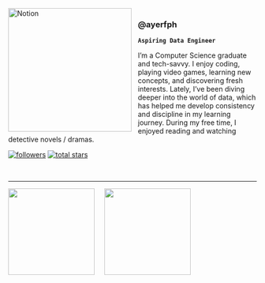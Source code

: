 <img align="left" alt="Notion" width="250px" style="padding-right:10px;" src="https://github.com/user-attachments/assets/b874e484-949f-49d3-bafd-3c6f7bf6cbd9"/>

<h3>@ayerfph</h3>

**`Aspiring Data Engineer`**

I’m a Computer Science graduate and tech-savvy. I enjoy coding, playing video games, learning new concepts, and discovering fresh interests. Lately, I’ve been diving deeper into the world of data, which has helped me develop consistency and discipline in my learning journey. During my free time, I enjoyed reading and watching detective novels / dramas. 

   <p align="left">
      <a href="https://github.com/ayerfph?tab=followers">
         <img alt="followers" title="Follow me on Github" src="https://custom-icon-badges.demolab.com/github/followers/ayerfph?color=236ad3&labelColor=1155ba&style=for-the-badge&logo=person-add&label=Follow&logoColor=white"/></a>
      <a href="https://github.com/ayerfph?tab=repositories&sort=stargazers">
         <img alt="total stars" title="Total stars on GitHub" src="https://custom-icon-badges.demolab.com/github/stars/ayerfph?color=55960c&style=for-the-badge&labelColor=488207&logo=star"/></a>
   </p>

   </br>

---

<picture>
     <source
       srcset="https://github-readme-stats.vercel.app/api?username=ayerfph&show_icons=true&theme=dark&layout=compact&langs_count=8&card_width=320"
       media="(prefers-color-scheme: dark)"
     />
     <source
       srcset="https://github-readme-stats.vercel.app/api?username=ayerfph&show_icons=true&layout=compact&langs_count=8&card_width=320"
       media="(prefers-color-scheme: light), (prefers-color-scheme: no-preference)"
     />
     <img height=175 align="center" src="https://github-readme-stats.vercel.app/api?username=ayerfph&show_icons=true" />
</picture>

<span> 
   &nbsp;&nbsp;&nbsp;
</span>

   <picture>
     <source
       srcset="https://github-readme-stats.vercel.app/api/top-langs?username=ayerfph&show_icons=true&theme=dark&layout=compact&langs_count=8&card_width=320"
       media="(prefers-color-scheme: dark)"
     />
     <source
       srcset="https://github-readme-stats.vercel.app/api/top-langs?username=ayerfph&show_icons=true&layout=compact&langs_count=8&card_width=320"
       media="(prefers-color-scheme: light), (prefers-color-scheme: dark)"
     />
     <img height=175 align="center" src="https://github-readme-stats.vercel.app/api?username=ayerfph&show_icons=true" />
   </picture>
 
